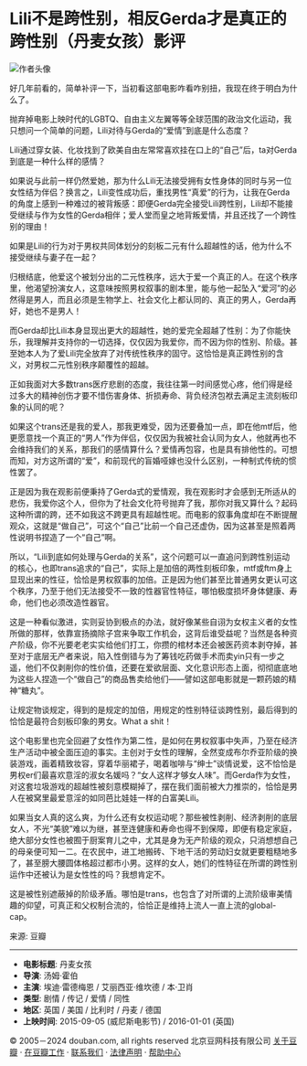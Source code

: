 # Lili不是跨性别，相反Gerda才是真正的跨性别（丹麦女孩）影评

![作者头像](https://img1.doubanio.com/icon/u214445770-10.jpg)

好几年前看的，简单补评一下，当初看这部电影咋看咋别扭，我现在终于明白为什么了。

抛弃掉电影上映时代的LGBTQ、自由主义左翼等等全球范围的政治文化运动，我只想问一个简单的问题，Lili对待与Gerda的“爱情”到底是什么态度？

Lili通过穿女装、化妆找到了欧美自由左常常喜欢挂在口上的“自己”后，ta对Gerda到底是一种什么样的感情？

如果说与此前一样仍然爱她，那为什么Lili无法接受拥有女性身体的同时与另一位女性结为伴侣？换言之，Lili变性成功后，重找男性“真爱”的行为，让我在Gerda的角度上感到一种难过的被背叛感：即便Gerda完全接受Lili跨性别，Lili却不能接受继续与作为女性的Gerda相伴；爱人堂而皇之地背叛爱情，并且还找了一个跨性别的理由！

如果是Lili的行为对于男权共同体划分的刻板二元有什么超越性的话，他为什么不接受继续与妻子在一起？

归根结底，他爱这个被划分出的二元性秩序，远大于爱一个真正的人。在这个秩序里，他渴望扮演女人，这意味按照男权叙事的剧本里，能与他一起坠入“爱河”的必然得是男人，而且必须是生物学上、社会文化上都认同的、真正的男人，Gerda再好，她也不是男人！

而Gerda却比Lili本身显现出更大的超越性，她的爱完全超越了性别：为了你能快乐，我理解并支持你的一切选择，仅仅因为我爱你，而不因为你的性别、阶级。甚至她本人为了爱Lili完全放弃了对传统性秩序的固守。这恰恰是真正跨性别的含义，对男权二元性别秩序颠覆性的超越。

正如我面对大多数trans医疗悲剧的态度，我往往第一时间感觉心疼，他们得是经过多大的精神创伤才要不惜伤害身体、折损寿命、背负经济包袱去满足主流刻板印象的认同的呢？

如果这个trans还是我的爱人，那我更难受，因为还要叠加一点，即在他mtf后，他更愿意找一个真正的“男人”作为伴侣，仅仅因为我被社会认同为女人，他就再也不会维持我们的关系，那我们的感情算什么？爱情再包容，也是具有排他性的。可想而知，对方这所谓的“爱”，和前现代的盲婚哑嫁也没什么区别，一种制式传统的惯性罢了。

正是因为我在观影前便秉持了Gerda式的爱情观，我在观影时才会感到无所适从的悲伤，我爱你这个人，但你为了社会文化符号抛弃了我，那你对我又算什么？起码这种所谓的跨，还不如我这不跨更具有超越性呢。而电影的叙事角度却在不断提醒观众，这就是“做自己”，可这个“自己”比前一个自己还虚伪，因为这甚至是照着两性说明书捏造了一个“自己”啊。

所以，“Lili到底如何处理与Gerda的关系”，这个问题可以一直追问到跨性别运动的核心，也即trans追求的“自己”，实际上是加倍的两性刻板印象，mtf或ftm身上显现出来的性征，恰恰是男权叙事的加倍。正是因为他们甚至比普通男女更认可这个秩序，乃至于他们无法接受不一致的性器官性特征，哪怕极度损坏身体健康、寿命，他们也必须改造性器官。

这是一种看似激进，实则妥协到极点的办法，就好像某些自诩为女权主义者的女性所做的那样，依靠宣扬摘除子宫来争取工作机会，这背后谁受益呢？当然是各种资产阶级，你不光要老老实实给他们打工，你攒的棺材本还会被医药资本剥夺掉，甚至对于底层无产者来说，陷入性倒错与为了筹钱吃药做手术而卖yin只有一步之遥，他们不仅剥削你的性价值，还要在爱欲层面、文化意识形态上面，彻彻底底地为这些人捏造一个“做自己”的商品售卖给他们——譬如这部电影就是一颗药娘的精神“糖丸”。

让规定物谈规定，得到的是规定的加倍，用规定的性别特征谈跨性别，最后得到的恰恰是最符合刻板印象的男女。What a shit！

这个电影里也完全回避了女性作为第二性，是如何在男权叙事中失声，乃至在经济生产活动中被全面压迫的事实。主创对于女性的理解，全然变成布尔乔亚阶级的换装游戏，画着精致妆容，穿着华丽裙子，喝着咖啡与“绅士”谈情说爱，这不恰恰是男权er们最喜欢意淫的淑女名媛吗？“女人这样才够女人味”。而Gerda作为女性，对这套垃圾游戏的超越性被刻意模糊掉了，摆在我们面前被大力推崇的，恰恰是男人在被窝里最爱意淫的如同芭比娃娃一样的白富美Lili。

如果当女人真的这么爽，为什么还有女权运动呢？那些被性剥削、经济剥削的底层女人，不光“美貌”难以为继，甚至连健康和寿命也得不到保障，即便有稳定家庭，绝大部分女性也被囿于厨案育儿之中，尤其是身为无产阶级的观众，只消想想自己的母亲便可知一二。在农民中，进工地搬砖、下地干活的劳动妇女就更要粗糙地多了，甚至膀大腰圆体格超过都市小男。这样的女人，她们的性特征在所谓的跨性别运作中还被认为是女性性的吗？我想肯定不。

这是被性别遮蔽掉的阶级矛盾。哪怕是trans，也包含了对所谓的上流阶级审美情趣的仰望，可真正和父权制合流的，恰恰正是维持上流人一直上流的global-cap。

来源: 豆瓣

---

- **电影标题**: 丹麦女孩
- **导演**: 汤姆·霍伯
- **主演**: 埃迪·雷德梅恩 / 艾丽西亚·维坎德 / 本·卫肖
- **类型**: 剧情 / 传记 / 爱情 / 同性
- **地区**: 英国 / 美国 / 比利时 / 丹麦 / 德国
- **上映时间**: 2015-09-05 (威尼斯电影节) / 2016-01-01 (英国)

© 2005－2024 douban.com, all rights reserved 北京豆网科技有限公司 [关于豆瓣](https://www.douban.com/about) · [在豆瓣工作](https://www.douban.com/jobs) · [联系我们](https://www.douban.com/about?topic=contactus) · [法律声明](https://www.douban.com/about/legal) · [帮助中心](https://help.douban.com/?app=movie)